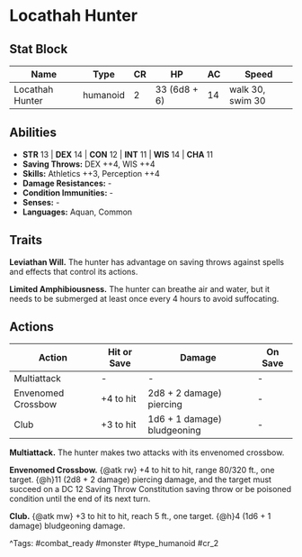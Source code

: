 # Locathah Hunter

## Stat Block

| Name | Type | CR | HP | AC | Speed |
|------|------|----|----|----|-------|
| Locathah Hunter | humanoid | 2 | 33 (6d8 + 6) | 14 | walk 30, swim 30 |

## Abilities

- **STR** 13 | **DEX** 14 | **CON** 12 | **INT** 11 | **WIS** 14 | **CHA** 11
- **Saving Throws:** DEX ++4, WIS ++4  
- **Skills:** Athletics ++3, Perception ++4  
- **Damage Resistances:** -  
- **Condition Immunities:** -  
- **Senses:** -  
- **Languages:** Aquan, Common

## Traits

**Leviathan Will.** The hunter has advantage on saving throws against spells and effects that control its actions.

**Limited Amphibiousness.** The hunter can breathe air and water, but it needs to be submerged at least once every 4 hours to avoid suffocating.


## Actions

| Action | Hit or Save | Damage | On Save |
|--------|--------------|--------|----------|
| Multiattack | - | - | - |
| Envenomed Crossbow | +4 to hit | 2d8 + 2 damage) piercing | - |
| Club | +3 to hit | 1d6 + 1 damage) bludgeoning | - |

**Multiattack.** The hunter makes two attacks with its envenomed crossbow.

**Envenomed Crossbow.** {@atk rw} +4 to hit to hit, range 80/320 ft., one target. {@h}11 (2d8 + 2 damage) piercing damage, and the target must succeed on a DC 12 Saving Throw Constitution saving throw or be poisoned condition until the end of its next turn.

**Club.** {@atk mw} +3 to hit to hit, reach 5 ft., one target. {@h}4 (1d6 + 1 damage) bludgeoning damage.


^Tags: #combat_ready #monster #type_humanoid #cr_2